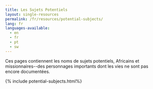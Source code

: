 ```yaml
---
title: Les Sujets Potentiels
layout: single-resources
permalink: /fr/resources/potential-subjects/
lang: fr
languages-available:                         
  - en
  - fr
  - pt
  - sw
---
```

Ces pages contiennent les noms de sujets potentiels, Africains et missionnaires--des personnages importants dont les vies ne sont pas encore documentées.

{% include potential-subjects.html%}
